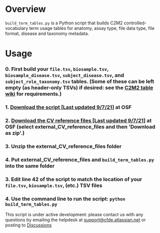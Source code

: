 # Overview

`build_term_tables.py` is a Python script that builds C2M2 controlled-vocabulary term usage tables for anatomy, assay type, file data type, file format, disease and taxonomy metadata.

# Usage

### 0. First build your `file.tsv`, `biosample.tsv`, `biosample_disease.tsv`, `subject_disease.tsv`, and `subject_role_taxonomy.tsv` tables. (Some of these can be left empty (as header-only TSVs) if desired: see the [C2M2 table wiki](https://github.com/nih-cfde/published-documentation/wiki/C2M2-Table-Summary) for requirements.)

### 1. [Download the script [Last updated 9/7/21]](https://osf.io/c67sp/) at OSF 

### 2. [Download the CV reference files [Last updated 9/7/21]](https://osf.io/bq6k9/files/) at OSF (select external_CV_reference_files and then 'Download as zip'.) 

### 3. Unzip the external_CV_reference_files folder

### 4. Put external_CV_reference_files and `build_term_tables.py` into the same folder

### 3. Edit line 42 of the script to match the location of your `file.tsv`, `biosample.tsv`, (etc.) TSV files

### 4. Use the command line to run the script: `python build_term_tables.py`

This script is under active development: please contact us with any questions by emailing the helpdesk at support@cfde.atlassian.net or posting to [Discussions](https://github.com/nih-cfde/published-documentation/discussions)
